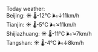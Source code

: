 Today weather:  
Beijing: ☀️   🌡️-12°C 🌬️↓11km/h  
Tianjin: ☀️   🌡️-5°C 🌬️↘11km/h  
Shijiazhuang: ☀️   🌡️-11°C 🌬️↘7km/h  
Tangshan: ☀️   🌡️-4°C 🌬️↓8km/h  
